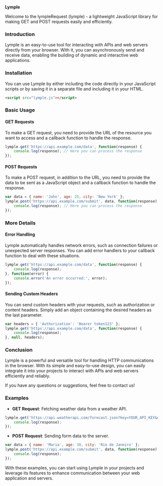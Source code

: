 **Lymple**

Welcome to the lympleRequest (lymple) - a lightweight JavaScript library for making GET and POST requests easily and efficiently.

### Introduction

Lymple is an easy-to-use tool for interacting with APIs and web servers directly from your browser. With it, you can asynchronously send and receive data, enabling the building of dynamic and interactive web applications.

### Installation

You can use Lymple by either including the code directly in your JavaScript scripts or by saving it in a separate file and including it in your HTML.

```html
<script src="lymple.js"></script>
```

### Basic Usage

#### GET Requests

To make a GET request, you need to provide the URL of the resource you want to access and a callback function to handle the response.

```javascript
lymple.get('https://api.example.com/data', function(response) {
    console.log(response); // Here you can process the response
});
```

#### POST Requests

To make a POST request, in addition to the URL, you need to provide the data to be sent as a JavaScript object and a callback function to handle the response.

```javascript
var data = { name: 'John', age: 25, city: 'New York' };
lymple.post('https://api.example.com/submit', data, function(response) {
    console.log(response); // Here you can process the response
});
```

### More Details

#### Error Handling

Lymple automatically handles network errors, such as connection failures or unexpected server responses. You can add error handlers to your callback function to deal with these situations.

```javascript
lymple.get('https://api.example.com/data', function(response) {
    console.log(response);
}, function(error) {
    console.error('An error occurred:', error);
});
```

#### Sending Custom Headers

You can send custom headers with your requests, such as authorization or content headers. Simply add an object containing the desired headers as the last parameter.

```javascript
var headers = { 'Authorization': 'Bearer token123' };
lymple.get('https://api.example.com/data', function(response) {
    console.log(response);
}, null, headers);
```

### Conclusion

Lymple is a powerful and versatile tool for handling HTTP communications in the browser. With its simple and easy-to-use design, you can easily integrate it into your projects to interact with APIs and web servers efficiently and reliably.

If you have any questions or suggestions, feel free to contact us!

### Examples

- **GET Request**: Fetching weather data from a weather API.

```javascript
lymple.get('https://api.weatherapi.com/forecast.json?key=YOUR_API_KEY&q=London', function(response) {
    console.log(response);
});
```

- **POST Request**: Sending form data to the server.

```javascript
var data = { name: 'Maria', age: 30, city: 'Rio de Janeiro' };
lymple.post('https://api.example.com/submit', data, function(response) {
    console.log(response);
});
```

With these examples, you can start using Lymple in your projects and leverage its features to enhance communication between your web application and servers.
